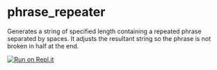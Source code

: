 # phrase_repeater
Generates a string of specified length containing a repeated phrase separated by spaces.
It adjusts the resultant string so the phrase is not broken in half at the end.

[![Run on Repl.it](https://repl.it/badge/github/brussels-sprout/phrase_repeater)](https://repl.it/@sproutisyes/phraserepeater)
